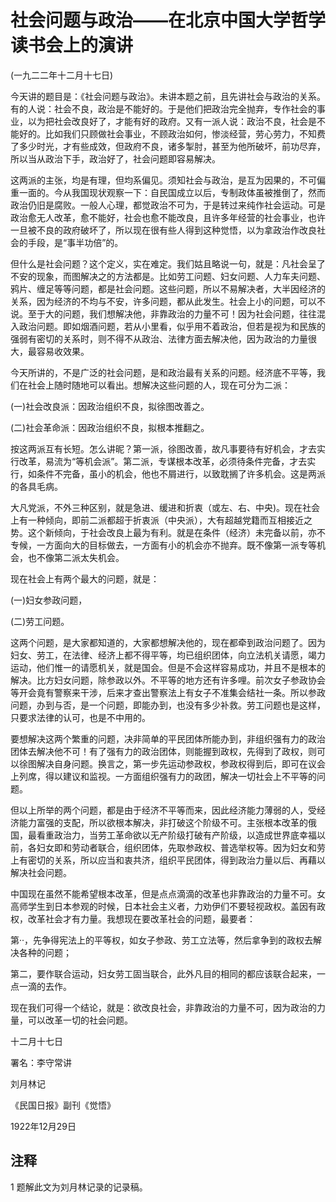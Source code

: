 # 社会问题与政治——在北京中国大学哲学读书会上的演讲

 

(一九二二年十二月十七日)

 

今天讲的题目是：《社会问题与政治》。未讲本题之前，且先讲社会与政治的关系。有的人说：社会不良，政治是不能好的。于是他们把政治完全抛弃，专作社会的事业，以为把社会改良好了，才能有好的政府。又有一派人说：政治不良，社会是不能好的。比如我们只顾做社会事业，不顾政治如何，惨淡经营，劳心劳力，不知费了多少时光，才有些成效，但政府不良，诸多掣肘，甚至为他所破坏，前功尽弃，所以当从政治下手，政治好了，社会问题即容易解决。

这两派的主张，均是有理，但均系偏见。须知社会与政治，是互为因果的，不可偏重一面的。今从我国现状观察一下：自民国成立以后，专制政体虽被推倒了，然而政治仍旧是腐败。一般人心理，都觉政治不可为，于是转过来纯作社会运动。可是政治愈无人改革，愈不能好，社会也愈不能改良，且许多年经营的社会事业，也许一旦被不良的政府破坏了，所以现在很有些人得到这种觉悟，以为拿政治作改良社会的手段，是“事半功倍”的。

但什么是社会问题？这个定义，实在难定。我们姑且略说一句，就是：凡社会呈了不安的现象，而图解决之的方法都是。比如劳工问题、妇女问题、人力车夫问题、鸦片、缠足等等问题，都是社会问题。这些问题，所以不易解决者，大半因经济的关系，因为经济的不均与不安，许多问题，都从此发生。社会上小的问题，可以不说。至于大的问题，我们想解决他，非靠政治的力量不可！因为社会问题，往往混入政治问题。即如烟酒问题，若从小里看，似乎用不着政治，但若是视为和民族的强弱有密切的关系时，则不得不从政治、法律方面去解决他，因为政治的力量很大，最容易收效果。

今天所讲的，不是广泛的社会问题，是和政治最有关系的问题。经济底不平等，我们在社会上随时随地可以看出。想解决这些问题的人，现在可分为二派：

(一)社会改良派：因政治组织不良，拟徐图改善之。

(二)社会革命派：因政治组织不良，拟根本推翻之。

按这两派互有长短。怎么讲昵？第一派，徐图改善，故凡事要待有好机会，才去实行改革，易流为“等机会派”。第二派，专谋根本改革，必须待条件完备，才去实行，如条件不完备，虽小的机会，他也不屑进行，以致耽搁了许多机会。这是两派的各具毛病。

大凡党派，不外三种区别，就是急进、缓进和折衷（或左、右、中央)。现在社会上有一种倾向，即前二派都超于折衷派（中央派），大有超越党籍而互相接近之势。这个新倾向，于社会改良上最为有利。就是在条件（经济）未完备以前，亦不专候，一方面向大的目标做去，一方面有小的机会亦不抛弃。既不像第一派专等机会，也不像第二派太失机会。

现在社会上有两个最大的问题，就是：

(一)妇女参政问题，

(二)劳工问题。

这两个问题，是大家都知道的，大家都想解决他的，现在都牵到政治问题了。因为妇女、劳工，在法律、经济上都不得平等，均已组织团体，向立法机关请愿，竭力运动，他们惟一的请愿机关，就是国会。但是不会这样容易成功，并且不是根本的解决。比方妇女问题，除参政以外。不平等的地方还有许多哩。前次女子参政协会等开会竟有警察来干涉，后来才查出警察法上有女子不准集会结社一条。所以参政问题，办到与否，是一个问题，即能办到，也没有多少补救。劳工问题也是这样，只要求法律的认可，也是不中用的。

要想解决这两个繁重的问题，决非简单的平民团体所能办到，非组织强有力的政治团体去解决他不可！有了强有力的政治团体，则能握到政权，先得到了政权，则可以徐图解决自身问题。换言之，第一步先运动参政权，参政权得到后，即可在议会上列席，得以建议和监视。一方面组织强有力的政团，解决一切社会上不平等的问题。

但以上所举的两个问题，都是由于经济不平等而来，因此经济能力薄弱的人，受经济能力富强的支配，所以欲根本解决，非打破这个阶级不可。主张根本改革的俄国，最看重政治力，当劳工革命欲以无产阶级打破有产阶级，以造成世界底幸福以前，各妇女即和劳动者联合，组织团体，先取参政权、普选举权等。因为妇女和劳上有密切的关系，所以应当和衷共济，组织平民团体，得到政治力量以后、再藉以解决社会问题。

中国现在虽然不能希望根本改革，但是点点滴滴的改革也非靠政治的力量不可。女高师学生到日本参观的时候，日本社会主义者，力劝伊们不要轻视政权。盖因有政权，改革社会才有力量。我想现在要改革社会的问题，最要者：

第··，先争得宪法上的平等权，如女子参政、劳工立法等，然后拿争到的政权去解决各种的问题；

第二，要作联合运动，妇女劳工固当联合，此外凡目的相同的都应该联合起来，一点一滴的去作。

现在我们可得一个结论，就是：欲改良社会，非靠政治的力量不可，因为政治的力量，可以改革一切的社会问题。

 

十二月十七日

署名：李守常讲

刘月林记

《民国日报》副刊《觉悟》

1922年12月29日

 

## 注释
1 题解此文为刘月林记录的记录稿。
